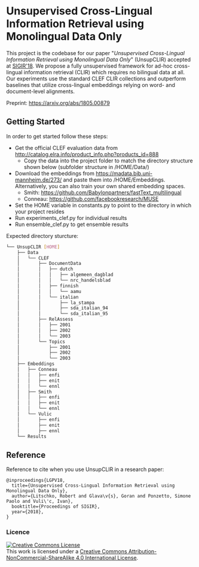 
# Unsupervised Cross-Lingual Information Retrieval using Monolingual Data Only 

This project is the codebase for our paper "*Unsupervised Cross-Lingual Information Retrieval using Monolingual Data Only*" (UnsupCLIR) accepted at [SIGIR'18](http://sigir.org/sigir2018/). We propose a fully unsupervised framework for ad-hoc cross-lingual information retrieval (CLIR) which requires no bilingual data at all. Our experiments use the standard CLEF CLIR collections and outperform baselines that utilize cross-lingual embeddings relying on word- and document-level alignments.

Preprint: https://arxiv.org/abs/1805.00879


## Getting Started
In order to get started follow these steps:
* Get the official CLEF evaluation data from http://catalog.elra.info/product_info.php?products_id=888
    * Copy the data into the project folder to match the directory structure shown below (subfolder structure in /HOME/Data/)
* Download the embeddings from https://madata.bib.uni-mannheim.de/273/ and paste them into /HOME/Embeddings. Alternatively, you can also train your own shared embedding spaces.
	* Smith: https://github.com/Babylonpartners/fastText_multilingual
	* Conneau: https://github.com/facebookresearch/MUSE
* Set the HOME variable in constants<i></i>.py to point to the directory in which your project resides
* Run experiments_clef.py for individual results
* Run ensemble_clef.py to get ensemble results

Expected directory sturcture:

```bash
└── UnsupCLIR [HOME]
    ├── Data
    │   └── CLEF
    │       ├── DocumentData
    │       │   ├── dutch
    │       │   │   ├── algemeen_dagblad
    │       │   │   └── nrc_handelsblad
    │       │   ├── finnish
    │       │   │   └── aamu
    │       │   └── italian
    │       │       ├── la_stampa
    │       │       ├── sda_italian_94
    │       │       └── sda_italian_95
    │       ├── RelAssess
    │       │   ├── 2001
    │       │   ├── 2002
    │       │   └── 2003
    │       └── Topics
    │           ├── 2001
    │           ├── 2002
    │           └── 2003
    ├── Embeddings
    │   ├── Conneau
    │   │   ├── enfi
    │   │   ├── enit
    │   │   └── ennl
    │   ├── Smith
    │   │   ├── enfi
    │   │   ├── enit
    │   │   └── ennl
    │   └── Vulic
    │       ├── enfi
    │       ├── enit
    │       ├── ennl
    └── Results
```

## Reference

Reference to cite when you use UnsupCLIR in a research paper:

```
@inproceedings{LGPV18,
  title={Unsupervised Cross-Lingual Information Retrieval using Monolingual Data Only},
  author={Litschko, Robert and Glava\v{s}, Goran and Ponzetto, Simone Paolo and Vuli\'c, Ivan},
  booktitle={Proceedings of SIGIR},
  year={2018},
}
```

### Licence
<a rel="license" href="http://creativecommons.org/licenses/by-nc-sa/4.0/"><img alt="Creative Commons License" style="border-width:0" src="https://i.creativecommons.org/l/by-nc-sa/4.0/88x31.png" /></a><br />This work is licensed under a <a rel="license" href="http://creativecommons.org/licenses/by-nc-sa/4.0/">Creative Commons Attribution-NonCommercial-ShareAlike 4.0 International License</a>.
